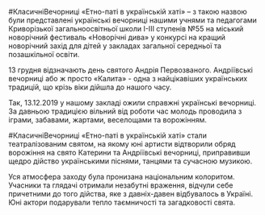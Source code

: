 ﻿---
title: #КласичніВечорниці «Етно-паті в українській хаті»
---

<span>#</span>КласичніВечорниці «Етно-паті в українській хаті» – з такою назвою були представлені українські вечорниці нашими учнями та педагогами Криворізької загальноосвітньої школи І-ІІІ ступенів №55 на міський новорічний фестиваль «Новорічні дива» у конкурсі на кращий новорічний захід для дітей у закладах загальної середньої та позашкільної освіти.

13 грудня відзначають день святого Андрія Первозваного. Андріївські вечорниці або ж просто «Калита» - одна з найцікавіших українських традицій, що крізь віки дійшла до нашого часу.

Так, 13.12.2019 у нашому закладі ожили справжні українські вечорниці. За давньою традицією вільний від роботи час молодь проводила з іграми, забавами, жартами, веселощами та ворожінням.

<span>#</span>КласичніВечорниці «Етно-паті в українській хаті» стали театралізованим святом, на якому юні артисти відтворили обряд ворожіння на свято Катерини та Андріївські вечорниці, приправивши щедро дійство українськими піснями, танцями та сучасною музикою.

Уся атмосфера заходу була пронизана національним колоритом. Учасники та глядачі отримали незабутні враження, відчули себе причетними до того дійства, яке з давніх-давен відбувалось в Україні. Юні актори подарували тепло таємничості та загадковості свята.

<youtube id="B0glGVXRwUM"></youtube>

<slideshow></slideshow>
